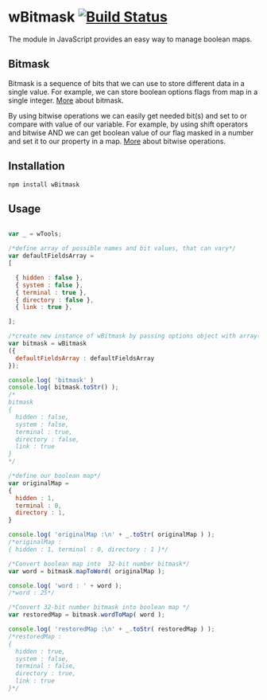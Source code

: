 # wBitmask [![Build Status](https://travis-ci.org/Wandalen/wBitmask.svg?branch=master)](https://travis-ci.org/Wandalen/wBitmask)
The module in JavaScript provides an easy way to manage boolean maps.

## Bitmask
Bitmask is a sequence of bits that we can use to store different data in a single value.
For example, we can store boolean options flags from map in a single integer.
[More](https://en.wikipedia.org/wiki/Mask_(computing)) about bitmask.

By using bitwise operations we can easily get needed bit(s) and set to or compare with value of our variable. For example, by using shift operators and bitwise AND we can get boolean value of our flag masked in a number and set it to our property in a map.
[More](https://en.wikipedia.org/wiki/Bitwise_operation) about bitwise operations.

## Installation
```terminal
npm install wBitmask
```
## Usage
```javascript

var _ = wTools;

/*define array of possible names and bit values, that can vary*/
var defaultFieldsArray =
[

  { hidden : false },
  { system : false },
  { terminal : true },
  { directory : false },
  { link : true },

];

/*create new instance of wBitmask by passing options object with array( defaultFieldsArray ) to the constructor*/
var bitmask = wBitmask
({
  defaultFieldsArray : defaultFieldsArray
});

console.log( 'bitmask' )
console.log( bitmask.toStr() );
/*
bitmask
{
  hidden : false,
  system : false,
  terminal : true,
  directory : false,
  link : true
}
*/

/*define our boolean map*/
var originalMap =
{
  hidden : 1,
  terminal : 0,
  directory : 1,
}

console.log( 'originalMap :\n' + _.toStr( originalMap ) );
/*originalMap :
{ hidden : 1, terminal : 0, directory : 1 }*/

/*Convert boolean map into  32-bit number bitmask*/
var word = bitmask.mapToWord( originalMap );

console.log( 'word : ' + word );
/*word : 25*/

/*Convert 32-bit number bitmask into boolean map */
var restoredMap = bitmask.wordToMap( word );

console.log( 'restoredMap :\n' + _.toStr( restoredMap ) );
/*restoredMap :
{
  hidden : true,
  system : false,
  terminal : false,
  directory : true,
  link : true
}*/
```



























